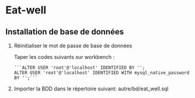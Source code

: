 # Eat-well

<h2>Installation de base de données</h2>
<ol>
<li>Réinitialiser le mot de passe de base de données</li>
  <p> 
    Taper les codes suivants sur workbench :
  </p>
  <p> 

    ```ALTER USER 'root'@'localhost' IDENTIFIED BY ''; 
    ALTER USER 'root'@'localhost' IDENTIFIED WITH mysql_native_password BY '';```

  </p>
<li>Importer la BDD dans le répertoire suivant: autre/bd/eat_well.sql</li> 
</ol>
